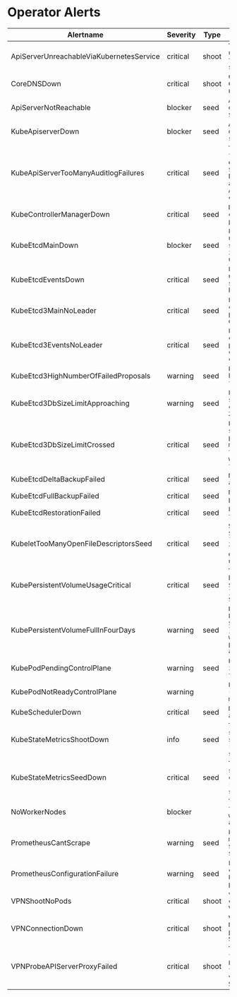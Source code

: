 # Operator Alerts
|Alertname|Severity|Type|Description|
|---|---|---|---|
|ApiServerUnreachableViaKubernetesService|critical|shoot|`The Api server has been unreachable for 3 minutes via the kubernetes service in the shoot.`|
|CoreDNSDown|critical|shoot|`CoreDNS could not be found. Cluster DNS resolution will not work.`|
|ApiServerNotReachable|blocker|seed|`API server not reachable via external endpoint: {{ $labels.instance }}.`|
|KubeApiserverDown|blocker|seed|`All API server replicas are down/unreachable, or all API server could not be found.`|
|KubeApiServerTooManyAuditlogFailures|critical|seed|`The API servers cumulative failure rate in logging audit events is {{ printf "%0.2f" $value }}%. This may be caused by an unavailable/unreachable audisink(s) and/or improper API server audit configuration.`|
|KubeControllerManagerDown|critical|seed|`Deployments and replication controllers are not making progress.`|
|KubeEtcdMainDown|blocker|seed|`Etcd3 cluster main is unavailable or cannot be scraped. As long as etcd3 main is down the cluster is unreachable.`|
|KubeEtcdEventsDown|critical|seed|`Etcd3 cluster events is unavailable or cannot be scraped. Cluster events cannot be collected.`|
|KubeEtcd3MainNoLeader|critical|seed|`Etcd3 main has no leader. No communication with etcd main possible. Apiserver is read only.`|
|KubeEtcd3EventsNoLeader|critical|seed|`Etcd3 events has no leader. No communication with etcd events possible. New cluster events cannot be collected. Events can only be read.`|
|KubeEtcd3HighNumberOfFailedProposals|warning|seed|`Etcd3 pod {{ $labels.pod }} has seen {{ $value }} proposal failures within the last hour.`|
|KubeEtcd3DbSizeLimitApproaching|warning|seed|`Etcd3 {{ $labels.role }} DB size is approaching its current practical limit of 2GB.`|
|KubeEtcd3DbSizeLimitCrossed|critical|seed|`Etcd3 {{ $labels.role }} DB size has crossed its current practical limit of 2GB. Etcd might now require more memory to continue serving traffic with low latency, and might face request throttling.`|
|KubeEtcdDeltaBackupFailed|critical|seed|`No delta snapshot for the past at least 30 minutes.`|
|KubeEtcdFullBackupFailed|critical|seed|`No full snapshot taken in the past day.`|
|KubeEtcdRestorationFailed|critical|seed|`Etcd data restoration was triggered, but has failed.`|
|KubeletTooManyOpenFileDescriptorsSeed|critical|seed|`Seed-kubelet ({{ $labels.kubernetes_io_hostname }}) is using {{ $value }}% of the available file/socket descriptors. Kubelet could be under heavy load.`|
|KubePersistentVolumeUsageCritical|critical|seed|`The PersistentVolume claimed by {{ $labels.persistentvolumeclaim }} is only {{ printf "%0.2f" $value }}% free.`|
|KubePersistentVolumeFullInFourDays|warning|seed|`Based on recent sampling, the PersistentVolume claimed by {{ $labels.persistentvolumeclaim }} is expected to fill up within four days. Currently {{ printf "%0.2f" $value }}% is available.`|
|KubePodPendingControlPlane|warning|seed|`Pod {{ $labels.pod }} is stuck in "Pending" state for more than 30 minutes.`|
|KubePodNotReadyControlPlane|warning||`Pod {{ $labels.pod }} is not ready for more than 30 minutes.`|
|KubeSchedulerDown|critical|seed|`New pods are not being assigned to nodes.`|
|KubeStateMetricsShootDown|info|seed|`There are no running kube-state-metric pods for the shoot cluster. No kubernetes resource metrics can be scraped.`|
|KubeStateMetricsSeedDown|critical|seed|`There are no running kube-state-metric pods for the seed cluster. No kubernetes resource metrics can be scraped.`|
|NoWorkerNodes|blocker||`There are no worker nodes in the cluster or all of the worker nodes in the cluster are not schedulable.`|
|PrometheusCantScrape|warning|seed|`Prometheus failed to scrape metrics. Instance {{ $labels.instance }}, job {{ $labels.job }}.`|
|PrometheusConfigurationFailure|warning|seed|`Latest Prometheus configuration is broken and Prometheus is using the previous one.`|
|VPNShootNoPods|critical|shoot|`vpn-shoot deployment in Shoot cluster has 0 available pods. VPN won't work.`|
|VPNConnectionDown|critical|shoot|`VPN connection check failed. No communication from control plane (Prometheus pod) to the Shoot workers possible.`|
|VPNProbeAPIServerProxyFailed|critical|shoot|`The API Server proxy functionality is not working. Probably the vpn connection from an API Server pod to the vpn-shoot endpoint on the Shoot workers does not work.`|
